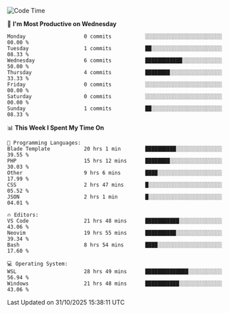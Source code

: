 <!--START_SECTION:waka-->
![Code Time](http://img.shields.io/badge/Code%20Time-6%2C251%20hrs%2042%20mins-blue)

📅 **I'm Most Productive on Wednesday** 

```text
Monday                   0 commits           ░░░░░░░░░░░░░░░░░░░░░░░░░   00.00 % 
Tuesday                  1 commits           ██░░░░░░░░░░░░░░░░░░░░░░░   08.33 % 
Wednesday                6 commits           ████████████░░░░░░░░░░░░░   50.00 % 
Thursday                 4 commits           ████████░░░░░░░░░░░░░░░░░   33.33 % 
Friday                   0 commits           ░░░░░░░░░░░░░░░░░░░░░░░░░   00.00 % 
Saturday                 0 commits           ░░░░░░░░░░░░░░░░░░░░░░░░░   00.00 % 
Sunday                   1 commits           ██░░░░░░░░░░░░░░░░░░░░░░░   08.33 % 
```


📊 **This Week I Spent My Time On** 

```text
💬 Programming Languages: 
Blade Template           20 hrs 1 min        ██████████░░░░░░░░░░░░░░░   39.55 % 
PHP                      15 hrs 12 mins      ████████░░░░░░░░░░░░░░░░░   30.03 % 
Other                    9 hrs 6 mins        ████░░░░░░░░░░░░░░░░░░░░░   17.99 % 
CSS                      2 hrs 47 mins       █░░░░░░░░░░░░░░░░░░░░░░░░   05.52 % 
JSON                     2 hrs 1 min         █░░░░░░░░░░░░░░░░░░░░░░░░   04.01 % 

🔥 Editors: 
VS Code                  21 hrs 48 mins      ███████████░░░░░░░░░░░░░░   43.06 % 
Neovim                   19 hrs 55 mins      ██████████░░░░░░░░░░░░░░░   39.34 % 
Bash                     8 hrs 54 mins       ████░░░░░░░░░░░░░░░░░░░░░   17.60 % 

💻 Operating System: 
WSL                      28 hrs 49 mins      ██████████████░░░░░░░░░░░   56.94 % 
Windows                  21 hrs 48 mins      ███████████░░░░░░░░░░░░░░   43.06 % 
```


 Last Updated on 31/10/2025 15:38:11 UTC
<!--END_SECTION:waka-->
